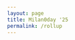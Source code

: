 ```yaml
---
layout: page
title: Milan0day '25
permalink: /rollup
---
```


<script>
    window.location.href = '/milan0day';
</script>
